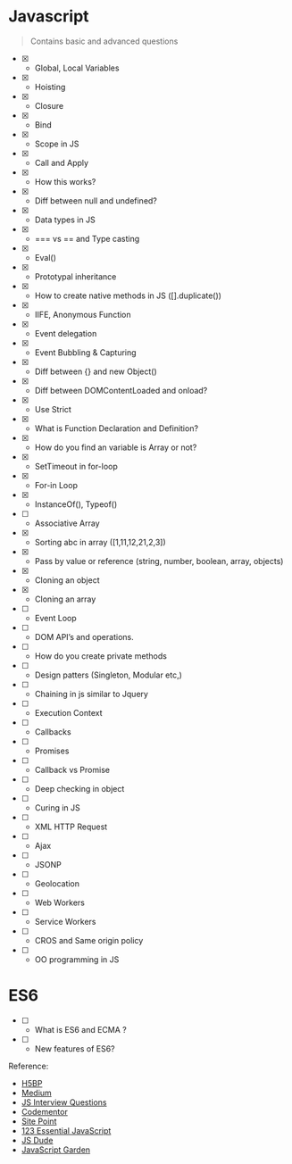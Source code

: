 # Javascript

> Contains basic and advanced questions

- [x] - Global, Local Variables
- [x] - Hoisting
- [x] - Closure
- [x] - Bind
- [x] - Scope in JS
- [x] - Call and Apply
- [x] - How this works?
- [x] - Diff between null and undefined?
- [x] - Data types in JS
- [x] - === vs == and Type casting
- [x] - Eval()
- [x] - Prototypal inheritance
- [x] - How to create native methods in JS ([].duplicate())
- [x] - IIFE, Anonymous Function
- [x] - Event delegation
- [x] - Event Bubbling & Capturing
- [x] - Diff between {} and new Object()
- [x] - Diff between DOMContentLoaded and onload?
- [x] - Use Strict
- [x] - What is Function Declaration and Definition?
- [x] - How do you find an variable is Array or not?
- [x] - SetTimeout in for-loop
- [x] - For-in Loop
- [x] - InstanceOf(), Typeof()
- [ ] - Associative Array
- [x] - Sorting abc in array ([1,11,12,21,2,3])
- [x] - Pass by value or reference (string, number, boolean, array, objects)
- [x] - Cloning an object
- [x] - Cloning an array
- [ ] - Event Loop
- [ ] - DOM API’s and operations.
- [ ] - How do you create private methods
- [ ] - Design patters (Singleton, Modular etc,)
- [ ] - Chaining in js similar to Jquery
- [ ] - Execution Context
- [ ] - Callbacks
- [ ] - Promises
- [ ] - Callback vs Promise
- [ ] - Deep checking in object
- [ ] - Curing in JS
- [ ] - XML HTTP Request
- [ ] - Ajax
- [ ] - JSONP
- [ ] - Geolocation
- [ ] - Web Workers
- [ ] - Service Workers
- [ ] - CROS and Same origin policy
- [ ] - OO programming in JS

# ES6

- [ ] - What is ES6 and ECMA ?
- [ ] - New features of ES6?

Reference:

- [H5BP](https://github.com/h5bp/Front-end-Developer-Interview-Questions#css-questions)
- [Medium](https://medium.com/javascript-scene/10-interview-questions-every-javascript-developer-should-know-6fa6bdf5ad95#.iybw0vavi)
- [JS Interview Questions](https://github.com/gokulkrishh/js-interview-questions)
- [Codementor](https://www.codementor.io/javascript/tutorial/21-essential-javascript-tech-interview-practice-questions-answers)
- [Site Point](https://www.sitepoint.com/5-javascript-interview-exercises/)
- [123 Essential JavaScript](https://github.com/nishant8BITS/123-Essential-JavaScript-Interview-Question)
- [JS Dude](http://www.thatjsdude.com/interview/js2.html)
- [JavaScript Garden](http://bonsaiden.github.io/JavaScript-Garden/)